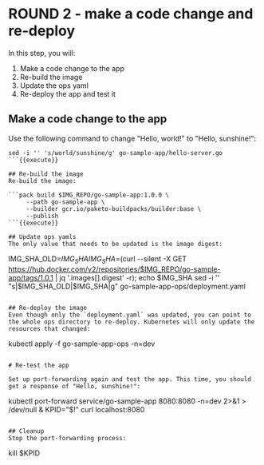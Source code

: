 # ROUND 2 - make a code change and re-deploy

In this step, you will:
1. Make a code change to the app
2. Re-build the image
3. Update the ops yaml
4. Re-deploy the app and test it

## Make a code change to the app
Use the following command to change "Hello, world!" to "Hello, sunshine!":
```
sed -i '' 's/world/sunshine/g' go-sample-app/hello-server.go
```{{execute}}

## Re-build the image
Re-build the image:

```pack build $IMG_REPO/go-sample-app:1.0.0 \
     --path go-sample-app \
     --builder gcr.io/paketo-buildpacks/builder:base \
     --publish
```{{execute}}

## Update ops yamls
The only value that needs to be updated is the image digest:
```
IMG_SHA_OLD=$IMG_SHA
IMG_SHA=$(curl --silent -X GET https://hub.docker.com/v2/repositories/$IMG_REPO/go-sample-app/tags/1.0.1 | jq '.images[].digest' -r); echo $IMG_SHA
sed -i '' "s|$IMG_SHA_OLD|$IMG_SHA|g" go-sample-app-ops/deployment.yaml
```{{execute}}

## Re-deploy the image
Even though only the `deployment.yaml` was updated, you can point to the whole ops directory to re-deploy. Kubernetes will only update the resources that changed:

```
kubectl apply -f go-sample-app-ops -n=dev
```{{execute}}

# Re-test the app

Set up port-forwarding again and test the app. This time, you should get a response of "Hello, sunshine!":
```
kubectl port-forward service/go-sample-app 8080:8080 -n=dev 2>&1 > /dev/null &
KPID="$!"
curl localhost:8080
```{{execute}}

## Cleanup
Stop the port-forwarding process:
```
kill $KPID
```{{execute}}